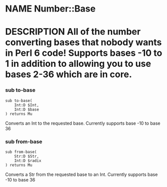 NAME Number::Base
=================

DESCRIPTION All of the number converting bases that nobody wants in Perl 6 code! Supports bases -10 to 1 in addition to allowing you to use bases 2-36 which are in core.
=========================================================================================================================================================================

### sub to-base

```perl6
sub to-base(
    Int:D $Int, 
    Int:D $base
) returns Mu
```

Converts an Int to the requested base. Currently supports base -10 to base 36

### sub from-base

```perl6
sub from-base(
    Str:D $Str, 
    Int:D $radix
) returns Mu
```

Converts a Str from the requested base to an Int. Currently supports base -10 to base 36
